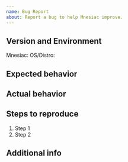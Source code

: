 ```yaml
---
name: Bug Report
about: Report a bug to help Mnesiac improve.
---
```


<!-- ⚠️ Be sure to browse the opened/closed issues before submitting your issue. ⚠️ -->

## Version and Environment

<!-- List your Mnesiac and OS/Distro version below.  -->

Mnesiac:
OS/Distro:

## Expected behavior

<!-- What did you expect to see?  -->

## Actual behavior

<!-- What did you see instead?  -->

## Steps to reproduce

<!-- Please list the full steps required to reproduce the bug. -->

1. Step 1
2. Step 2

## Additional info

<!--

Are there other related GitHub issues/Pull Requests (open or closed) that should be linked here?
Is there anything atypical about your situation or environment?
Anything else that could be helpful that should be mentioned?

-->
